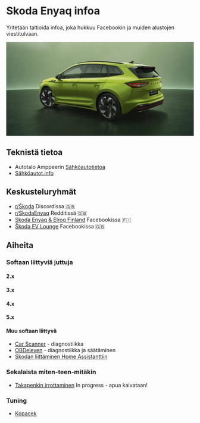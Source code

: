 # Skoda Enyaq infoa

Yritetään taltioida infoa, joka hukkuu Facebookin ja muiden alustojen viestitulvaan.

![banneri.jpg](kuvat/banneri.jpg)

## Teknistä tietoa

- Autotalo Amppeerin [Sähköautotietoa](https://www.autotaloampeeri.fi/sahkoautotietoa/) 
- [Sähköautot.info](https://xn--shkautot-0za6p.info/ajoneuvot/skoda/enyaq)

## Keskusteluryhmät

- [r/Škoda](https://discord.gg/BYQSVnHUh7) Discordissa 🇬🇧
- [r/SkodaEnyaq](https://www.reddit.com/r/SkodaEnyaq/) Redditissä 🇬🇧
- [Skoda Enyaq & Elroq Finland](https://www.facebook.com/groups/613981782753087) Facebookissa 🇫🇮
- [Škoda EV Lounge](https://www.facebook.com/groups/skodaevlounge) Facebookissa 🇬🇧

## Aiheita

### Softaan liittyviä juttuja

#### 2.x

#### 3.x

#### 4.x

#### 5.x

#### Muu softaan liittyvä

- [Car Scanner](https://www.carscanner.info/) - diagnostiikka
- [OBDeleven](https://obdeleven.com/) - diagnostiikka ja säätäminen
- [Skodan liittäminen Home Assistanttiin](https://github.com/back-2-95/skoda-enyaq-fi/wiki/Home-Assistant)

### Sekalaista miten-teen-mitäkin

- [Takapenkin irrottaminen](https://github.com/back-2-95/skoda-enyaq-fi/wiki/Takapenkin-irrottaminen) In progress - apua kaivataan!

### Tuning

- [Kopacek](https://www.kopacek.com/fi/skoda/enyaq/)
